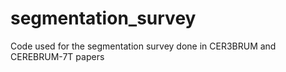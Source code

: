 # segmentation_survey
Code used for the segmentation survey done in CER3BRUM and CEREBRUM-7T papers
